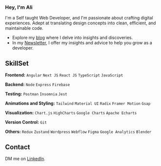 ### Hey, I'm Ali 

I'm a Self taught Web Developer, and I'm passionate about crafting digital experiences. Adept at translating design concepts into clean, efficient, and maintainable code.

- Explore my [blog](https://alijaved.hashnode.dev/) where I delve into insights and discoveries.
- In my [Newsletter](https://alijaved.substack.com/), I offer my insights and advice to help you grow as a developer.
 
## SkillSet

**Frontend:** `Angular` `Next JS` `React JS` `TypeScript` `JavaScript`

**Backend:** `Node` `Express` `Firebase` 

**Testing:** `Postman` `Insomnia` `Jest` 

**Animations and Styling:**  `Tailwind` `Material UI` `Radix` `Framer Motion` `Gsap`

**Visualization:**   `Chart.js` `HighCharts` `Google Charts` `Apache Echarts`

**Version Control:** `Git`

**Others:**  `Redux` `Zustand` `Wordpress` `Webflow` `Figma` `Google Analytics` `Blender` 

## Contact

 DM me on [LinkedIn](https://www.linkedin.com/in/alijavedofficial/). 
